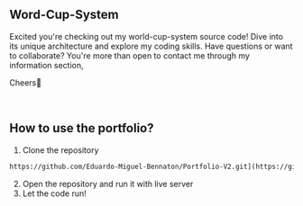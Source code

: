 <h2>Word-Cup-System</h2>

Excited you're checking out my world-cup-system source code! Dive into its unique architecture and explore my coding skills. Have questions or want to collaborate? You're more than open to contact me through my information section,

Cheers👋

<br>
<h2>How to use the portfolio?</h2>

1. Clone the repository

```markdown
https://github.com/Eduardo-Miguel-Bennaton/Portfolio-V2.git](https://github.com/Eduardo-Miguel-Bennaton/world-cup-system.git
```

2. Open the repository and run it with live server
3. Let the code run!
